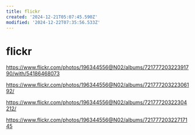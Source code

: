 ```yaml
---
title: flickr
created: '2024-12-21T05:07:45.590Z'
modified: '2024-12-22T07:35:56.533Z'
---
```


# flickr

https://www.flickr.com/photos/196344556@N02/albums/72177720322391790/with/54186468073

https://www.flickr.com/photos/196344556@N02/albums/72177720322306192/

https://www.flickr.com/photos/196344556@N02/albums/72177720322304212/

https://www.flickr.com/photos/196344556@N02/albums/72177720322717145

